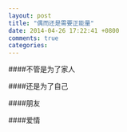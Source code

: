 ```yaml
---
layout: post
title: "偶而还是需要正能量"
date: 2014-04-26 17:22:41 +0800
comments: true
categories: 
---
```

####不管是为了家人  

####还是为了自己  

####朋友  

####爱情

